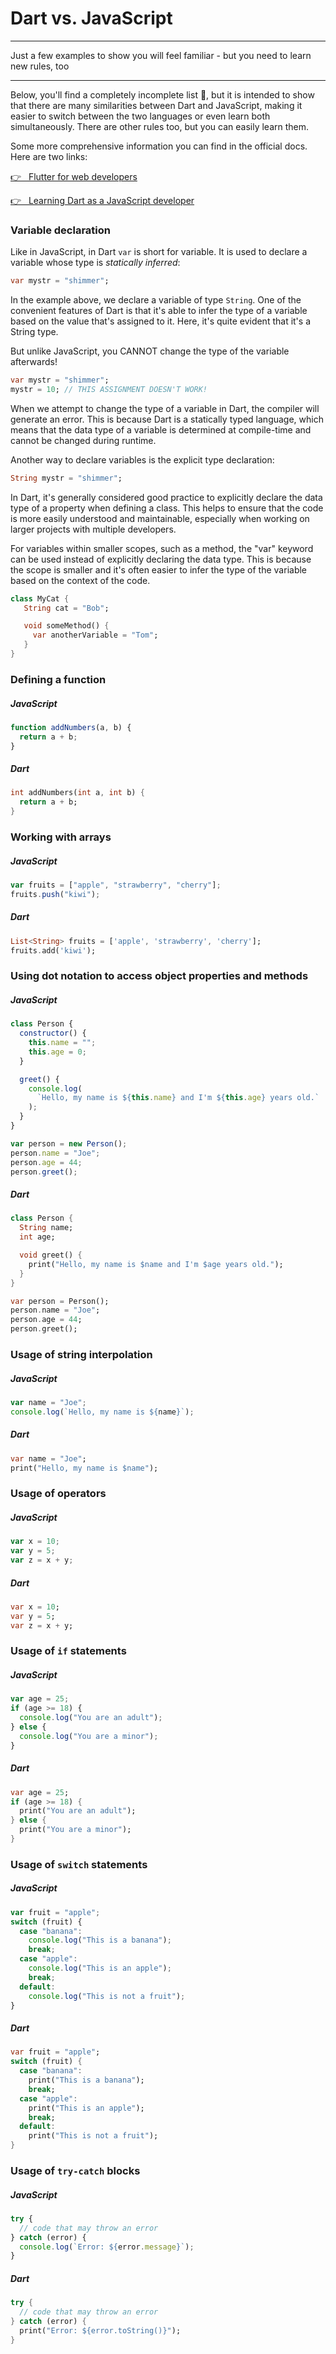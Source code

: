 # Dart vs. JavaScript

---

Just a few examples to show you will feel familiar - but you need to learn new rules, too

---

Below, you'll find a completely incomplete list 🤪, but it is intended to show that there are many similarities between Dart and JavaScript, making it easier to switch between the two languages or even learn both simultaneously. There are other rules too, but you can easily learn them.

Some more comprehensive information you can find in the official docs. Here are two links:

<a href="https://docs.flutter.dev/get-started/flutter-for/web-devs" target="_blank">👉 &nbsp; Flutter for web developers</a>

<a href="https://dart.dev/guides/language/coming-from/js-to-dart" target="_blank">👉 &nbsp; Learning Dart as a JavaScript developer</a>

### Variable declaration

Like in JavaScript, in Dart `var` is short for variable. It is used to declare a variable whose type is _statically inferred_:

```dart
var mystr = "shimmer";
```

In the example above, we declare a variable of type `String`. One of the convenient features of Dart is that it's able to infer the type of a variable based on the value that's assigned to it. Here, it's quite evident that it's a String type.

But unlike JavaScript, you CANNOT change the type of the variable afterwards!

```dart
var mystr = "shimmer";
mystr = 10; // THIS ASSIGNMENT DOESN'T WORK!
```

When we attempt to change the type of a variable in Dart, the compiler will generate an error. This is because Dart is a statically typed language, which means that the data type of a variable is determined at compile-time and cannot be changed during runtime.

Another way to declare variables is the explicit type declaration:

```dart
String mystr = "shimmer";
```

In Dart, it's generally considered good practice to explicitly declare the data type of a property when defining a class. This helps to ensure that the code is more easily understood and maintainable, especially when working on larger projects with multiple developers.

For variables within smaller scopes, such as a method, the "var" keyword can be used instead of explicitly declaring the data type. This is because the scope is smaller and it's often easier to infer the type of the variable based on the context of the code.

```dart
class MyCat {
   String cat = "Bob";

   void someMethod() {
     var anotherVariable = "Tom";
   }
}
```

### Defining a function

##### JavaScript

```javascript
function addNumbers(a, b) {
  return a + b;
}
```

##### Dart

```dart
int addNumbers(int a, int b) {
  return a + b;
}
```

### Working with arrays

##### JavaScript

```javascript
var fruits = ["apple", "strawberry", "cherry"];
fruits.push("kiwi");
```

##### Dart

```dart
List<String> fruits = ['apple', 'strawberry', 'cherry'];
fruits.add('kiwi');
```

### Using dot notation to access object properties and methods

##### JavaScript

```javascript
class Person {
  constructor() {
    this.name = "";
    this.age = 0;
  }

  greet() {
    console.log(
      `Hello, my name is ${this.name} and I'm ${this.age} years old.`
    );
  }
}

var person = new Person();
person.name = "Joe";
person.age = 44;
person.greet();
```

##### Dart

```dart
class Person {
  String name;
  int age;

  void greet() {
    print("Hello, my name is $name and I'm $age years old.");
  }
}

var person = Person();
person.name = "Joe";
person.age = 44;
person.greet();
```

### Usage of string interpolation

##### JavaScript

```javascript
var name = "Joe";
console.log(`Hello, my name is ${name}`);
```

##### Dart

```dart
var name = "Joe";
print("Hello, my name is $name");
```

### Usage of operators

##### JavaScript

```javascript
var x = 10;
var y = 5;
var z = x + y;
```

##### Dart

```dart
var x = 10;
var y = 5;
var z = x + y;
```

### Usage of `if` statements

##### JavaScript

```javascript
var age = 25;
if (age >= 18) {
  console.log("You are an adult");
} else {
  console.log("You are a minor");
}
```

##### Dart

```dart
var age = 25;
if (age >= 18) {
  print("You are an adult");
} else {
  print("You are a minor");
}
```

### Usage of `switch` statements

##### JavaScript

```javascript
var fruit = "apple";
switch (fruit) {
  case "banana":
    console.log("This is a banana");
    break;
  case "apple":
    console.log("This is an apple");
    break;
  default:
    console.log("This is not a fruit");
}
```

##### Dart

```dart
var fruit = "apple";
switch (fruit) {
  case "banana":
    print("This is a banana");
    break;
  case "apple":
    print("This is an apple");
    break;
  default:
    print("This is not a fruit");
}
```

### Usage of `try-catch` blocks

##### JavaScript

```javascript
try {
  // code that may throw an error
} catch (error) {
  console.log(`Error: ${error.message}`);
}
```

##### Dart

```dart
try {
  // code that may throw an error
} catch (error) {
  print("Error: ${error.toString()}");
}
```
